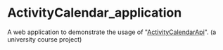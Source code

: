 # ActivityCalendar_application
A web application to demonstrate the usage of "[ActivityCalendarApi](https://github.com/meysam-mfard/ActivityCalendarApi)". (a university course project)
